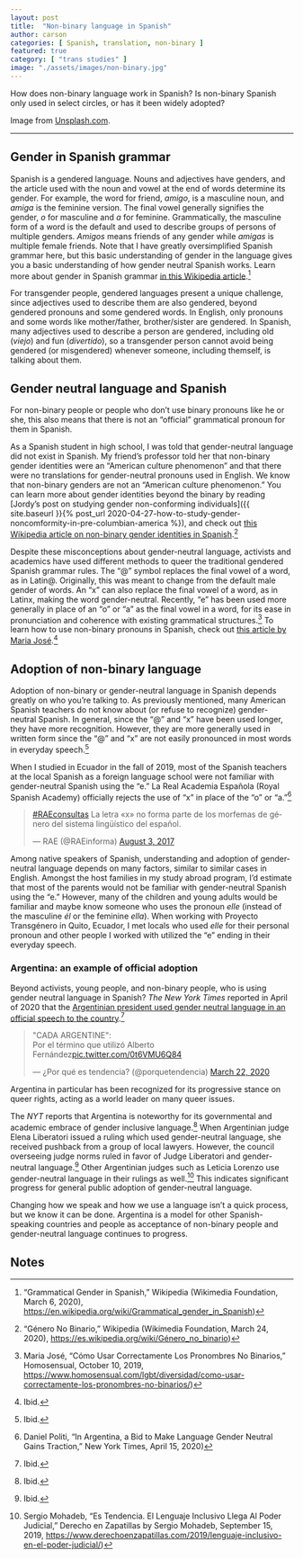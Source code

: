 ```yaml
---
layout: post
title:  "Non-binary language in Spanish"
author: carson
categories: [ Spanish, translation, non-binary ]
featured: true
category: [ "trans studies" ]
image: "./assets/images/non-binary.jpg"
---
```


How does non-binary language work in Spanish? Is non-binary Spanish only used in select circles, or has it been widely adopted?

Image from [Unsplash.com](https://unsplash.com/photos/u3pRViUI2oU).

<hr>


## Gender in Spanish grammar

Spanish is a gendered language. Nouns and adjectives have genders, and the article used with the noun and vowel at the end of words determine its gender. For example, the word for friend, _amigo_, is a masculine noun, and _amiga_ is the feminine version. The final vowel generally signifies the gender, _o_ for masculine and _a_ for feminine. Grammatically, the masculine form of a word is the default and used to describe groups of persons of multiple genders. _Amigos_ means friends of any gender while _amigas_ is multiple female friends. Note that I have greatly oversimplified Spanish grammar here, but this basic understanding of gender in the language gives you a basic understanding of how gender neutral Spanish works. Learn more about gender in Spanish grammar [in this Wikipedia article](https://en.wikipedia.org/wiki/Grammatical_gender_in_Spanish).[^1]

For transgender people, gendered languages present a unique challenge, since adjectives used to describe them are also gendered, beyond gendered pronouns and some gendered words. In English, only pronouns and some words like mother/father, brother/sister are gendered. In Spanish, many adjectives used to describe a person are gendered, including old (_viejo_) and fun (_divertido_), so a transgender person cannot avoid being gendered (or misgendered) whenever someone, including themself, is talking about them. 


## Gender neutral language and Spanish

For non-binary people or people who don’t use binary pronouns like he or she, this also means that there is not an “official” grammatical pronoun for them in Spanish.

As a Spanish student in high school, I was told that gender-neutral language did not exist in Spanish. My friend’s professor told her that non-binary gender identities were an “American culture phenomenon” and that there were no translations for gender-neutral pronouns used in English. We know that non-binary genders are not an “American culture phenomenon.” You can learn more about gender identities beyond the binary by reading [Jordy’s post on studying gender non-conforming individuals]({{ site.baseurl }}{% post_url 2020-04-27-how-to-study-gender-noncomformity-in-pre-columbian-america %}), and check out [this Wikipedia article on non-binary gender identities in Spanish](https://es.wikipedia.org/wiki/G%C3%A9nero_no_binario).[^2]

Despite these misconceptions about gender-neutral language, activists and academics have used different methods to queer the traditional gendered Spanish grammar rules. The “@” symbol replaces the final vowel of a word, as in Latin@. Originally, this was meant to change from the default male gender of words. An “x” can also replace the final vowel of a word, as in Latinx, making the word gender-neutral. Recently, “e” has been used more generally in place of an “o” or “a” as the final vowel in a word, for its ease in pronunciation and coherence with existing grammatical structures.[^3] To learn how to use non-binary pronouns in Spanish, check out [this article by Maria José](https://www.homosensual.com/lgbt/diversidad/como-usar-correctamente-los-pronombres-no-binarios/).[^4]


## Adoption of non-binary language

Adoption of non-binary or gender-neutral language in Spanish depends greatly on who you’re talking to. As previously mentioned, many American Spanish teachers do not know about (or refuse to recognize) gender-neutral Spanish. In general, since the “@” and “x” have been used longer, they have more recognition. However, they are more generally used in written form since the “@” and “x” are not easily pronounced in most words in everyday speech.[^5]

When I studied in Ecuador in the fall of 2019, most of the Spanish teachers at the local Spanish as a foreign language school were not familiar with gender-neutral Spanish using the “e.” La Real Academia Española (Royal Spanish Academy) officially rejects the use of “x” in place of the “o” or “a.”[^6]

<blockquote class="twitter-tweet tw-align-center" data-theme="light"><p lang="es" dir="ltr"><a href="https://twitter.com/hashtag/RAEconsultas?src=hash&amp;ref_src=twsrc%5Etfw">#RAEconsultas</a> La letra «x» no forma parte de los morfemas de género del sistema lingüístico del español.</p>&mdash; RAE (@RAEinforma) <a href="https://twitter.com/RAEinforma/status/893027805398790144?ref_src=twsrc%5Etfw">August 3, 2017</a></blockquote> <script async src="https://platform.twitter.com/widgets.js" charset="utf-8"></script>

Among native speakers of Spanish, understanding and adoption of gender-neutral language depends on many factors, similar to similar cases in English. Amongst the host families in my study abroad program, I’d estimate that most of the parents would not be familiar with gender-neutral Spanish using the “e.” However, many of the children and young adults would be familiar and maybe know someone who uses the pronoun _elle_ (instead of the masculine _él_ or the feminine _ella_). When working with Proyecto Transgénero in Quito, Ecuador, I met locals who used _elle_ for their personal pronoun and other people I worked with utilized the “e” ending in their everyday speech.

### Argentina: an example of official adoption 

Beyond activists, young people, and non-binary people, who is using gender neutral language in Spanish? _The New York Times_ reported in April of 2020 that the [Argentinian president used gender neutral language in an official speech to the country](https://www.nytimes.com/2020/04/15/world/americas/argentina-gender-language.html?smid=fb-nytimes&smtyp=cur&fbclid=IwAR2eDIE7e3AcxXdwIKbLULUutJx7xgqCIlFYWuLlMbVdivmoK2H_o4MhSeU).[^7]

<blockquote class="twitter-tweet tw-align-center"><p lang="es" dir="ltr">&quot;CADA ARGENTINE&quot;:<br>Por el término que utilizó Alberto Fernández<a href="https://t.co/0t6VMU6Q84">pic.twitter.com/0t6VMU6Q84</a></p>&mdash; ¿Por qué es tendencia? (@porquetendencia) <a href="https://twitter.com/porquetendencia/status/1241790871869296647?ref_src=twsrc%5Etfw">March 22, 2020</a></blockquote> <script async src="https://platform.twitter.com/widgets.js" charset="utf-8"></script>

Argentina in particular has been recognized for its progressive stance on queer rights, acting as a world leader on many queer issues. 

The _NYT_ reports that Argentina is noteworthy for its governmental and academic embrace of gender inclusive language.[^8] When Argentinian judge Elena Liberatori issued a ruling which used gender-neutral language, she received pushback from a group of local lawyers. However, the council overseeing judge norms ruled in favor of Judge Liberatori and gender-neutral language.[^9] Other Argentinian judges such as Leticia Lorenzo use gender-neutral language in their rulings as well.[^10] This indicates significant progress for general public adoption of gender-neutral language. 

Changing how we speak and how we use a language isn’t a quick process, but we know it can be done. Argentina is a model for other Spanish-speaking countries and people as acceptance of non-binary people and gender-neutral language continues to progress.


<!-- Footnotes themselves at the bottom. -->
## Notes

[^1]:
     “Grammatical Gender in Spanish,” Wikipedia (Wikimedia Foundation, March 6, 2020), https://en.wikipedia.org/wiki/Grammatical_gender_in_Spanish)

[^2]:
     “Género No Binario,” Wikipedia (Wikimedia Foundation, March 24, 2020), https://es.wikipedia.org/wiki/Género_no_binario)

[^3]:
      Maria José, “Cómo Usar Correctamente Los Pronombres No Binarios,” Homosensual, October 10, 2019, https://www.homosensual.com/lgbt/diversidad/como-usar-correctamente-los-pronombres-no-binarios/)

[^4]:
     Ibid.

[^5]:
     Ibid.

[^6]:
      Daniel Politi, “In Argentina, a Bid to Make Language Gender Neutral Gains Traction,” New York Times, April 15, 2020)

[^7]:
     Ibid.

[^8]:
     Ibid.

[^9]:
     Ibid.

[^10]:
     Sergio Mohadeb, “Es Tendencia. El Lenguaje Inclusivo Llega Al Poder Judicial,” Derecho en Zapatillas by Sergio Mohadeb, September 15, 2019, https://www.derechoenzapatillas.com/2019/lenguaje-inclusivo-en-el-poder-judicial/)
